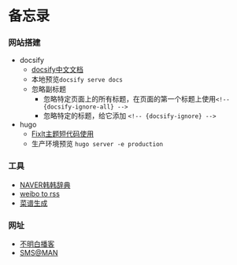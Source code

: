 # 备忘录

### 网站搭建

- docsify
  - [docsify中文文档](https://docsify.js.org/#/zh-cn/)
  - 本地预览`docsify serve docs`
  - 忽略副标题
    - 忽略特定页面上的所有标题，在页面的第一个标题上使用`<!-- {docsify-ignore-all} -->`
    - 忽略特定的标题，给它添加 `<!-- {docsify-ignore} -->`
- hugo
  - [FixIt主题短代码使用](https://fixit.lruihao.cn/zh-cn/tags/shortcodes/)
  - 生产环境预览 `hugo server -e production`

### 工具

- [NAVER韩韩辞典](https://ko.dict.naver.com/#/main)
- [weibo to rss](https://rssfeed.today/weibo/)
- [菜谱生成](https://cook.yunyoujun.cn/)

### 网址

- [不明白播客](https://www.bumingbai.net/)
- [SMS@MAN](https://sms-man.com/cn)